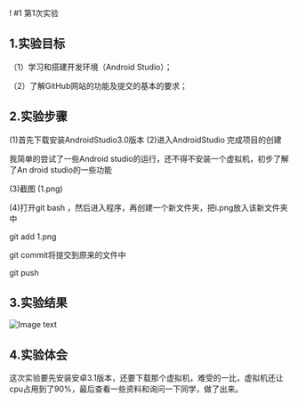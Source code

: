 ! #1 第1次实验 

 ## 1.实验目标 

（1）学习和搭建开发环境（Android Studio）； 

（2）了解GitHub网站的功能及提交的基本的要求； 
 ## 2.实验步骤 
 (1)首先下载安装AndroidStudio3.0版本 
 (2)进入AndroidStudio 完成项目的创建  

 我简单的尝试了一些Android studio的运行，还不得不安装一个虚拟机，初步了解了An droid studio的一些功能 
 
 (3)截图 (1.png)
 
 (4)打开git bash ，然后进入程序，再创建一个新文件夹，把i.png放入该新文件夹中
 
  git add 1.png
  
  git commit将提交到原来的文件中 

  git push

  ## 3.实验结果 

 ![Image text](https://github.com/Min4396/android-labs-2018/blob/master/soft1614080902434/1.png) 

 ## 4.实验体会 
这次实验要先安装安卓3.1版本，还要下载那个虚拟机，难受的一比，虚拟机还让cpu占用到了90%，最后查看一些资料和询问一下同学，做了出来。
